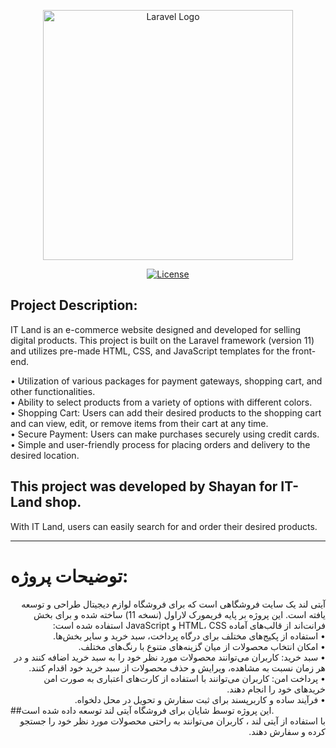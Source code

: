 <p align="center"><a href="https://laravel.com" target="_blank"><img src="https://github.com/ShayanNikravesh/IT-Land/public/admin-assets/media/logos" width="400" alt="Laravel Logo"></a></p>

<p align="center">
<a href="https://packagist.org/packages/laravel/framework"><img src="https://img.shields.io/packagist/l/laravel/framework" alt="License"></a>
</p>

## Project Description:

IT Land is an e-commerce website designed and developed for selling digital products. This project is built on the Laravel framework (version 11) and utilizes pre-made HTML, CSS, and JavaScript templates for the front-end.

• Utilization of various packages for payment gateways, shopping cart, and other functionalities.
<br>
• Ability to select products from a variety of options with different colors.
<br>
• Shopping Cart: Users can add their desired products to the shopping cart and can view, edit, or remove items from their cart at any time.
<br>
• Secure Payment: Users can make purchases securely using credit cards.
<br>
• Simple and user-friendly process for placing orders and delivery to the desired location.
<br>
## This project was developed by Shayan for IT-Land shop.
With IT Land, users can easily search for and order their desired products.
<hr>

# توضیحات پروژه:

<div dir="rtl">
آیتی لند یک سایت فروشگاهی است که برای فروشگاه لوازم دیجیتال طراحی و توسعه یافته است. این پروژه بر پایه فریمورک لاراول (نسخه 11) ساخته شده و برای بخش فرانت‌اند از قالب‌های آماده HTML، CSS و JavaScript استفاده شده است:
    <br>
• استفاده از پکیج‌های مختلف برای درگاه پرداخت، سبد خرید و سایر بخش‌ها.
    <br>
• امکان انتخاب محصولات از میان گزینه‌های متنوع با رنگ‌های مختلف.
    <br>
• سبد خرید: کاربران می‌توانند محصولات مورد نظر خود را به سبد خرید اضافه کنند و در هر زمان نسبت به مشاهده، ویرایش و حذف محصولات از سبد خرید خود اقدام کنند.
    <br>
• پرداخت امن: کاربران می‌توانند با استفاده از کارت‌های اعتباری به صورت امن خریدهای خود را انجام دهند.
    <br>
• فرآیند ساده و کاربرپسند برای ثبت سفارش و تحویل در محل دلخواه.
    <br>
</div>
##این پروژه توسط شایان برای فروشگاه آیتی لند توسعه داده شده است.
<div dir="rtl">
با استفاده از آیتی لند ، کاربران می‌توانند به راحتی محصولات مورد نظر خود را جستجو کرده و سفارش دهند.
</div>
